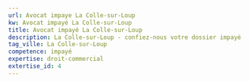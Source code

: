 ```yaml
---
url: Avocat impaye La Colle-sur-Loup
kw: Avocat impayé La Colle-sur-Loup
title: Avocat impayé La Colle-sur-Loup
description: La Colle-sur-Loup - confiez-nous votre dossier impayé
tag_ville: La Colle-sur-Loup
competence: impayé
expertise: droit-commercial
extertise_id: 4
---
```


